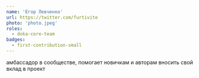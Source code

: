 ```yaml
---
name: 'Егор Левченко'
url: https://twitter.com/furtivite
photo: 'photo.jpeg'
roles:
  - doka-core-team
badges:
  - first-contribution-small
---
```

амбассадор в сообществе, помогает новичкам и авторам вносить свой вклад в проект
